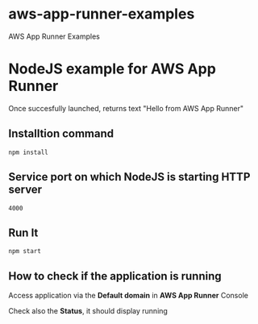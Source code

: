 # aws-app-runner-examples
AWS App Runner Examples


# NodeJS example for AWS App Runner

Once succesfully launched, returns  text "Hello from AWS App Runner"

## Installtion command

`npm install`

## Service port on which NodeJS is starting HTTP server

`4000`

## Run It

`npm start`


## How to check if the application is running

Access application via the **Default domain** in **AWS App Runner** Console

Check also the **Status**, it should display running